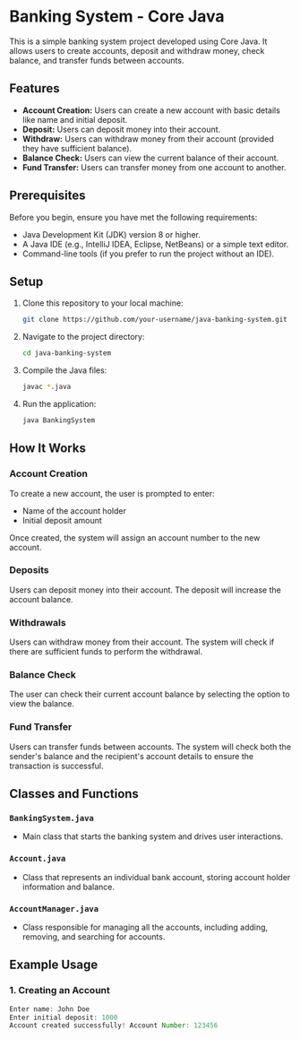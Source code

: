 # Banking System - Core Java

This is a simple banking system project developed using Core Java. It allows users to create accounts, deposit and withdraw money, check balance, and transfer funds between accounts.

## Features

- **Account Creation:** Users can create a new account with basic details like name and initial deposit.
- **Deposit:** Users can deposit money into their account.
- **Withdraw:** Users can withdraw money from their account (provided they have sufficient balance).
- **Balance Check:** Users can view the current balance of their account.
- **Fund Transfer:** Users can transfer money from one account to another.

## Prerequisites

Before you begin, ensure you have met the following requirements:

- Java Development Kit (JDK) version 8 or higher.
- A Java IDE (e.g., IntelliJ IDEA, Eclipse, NetBeans) or a simple text editor.
- Command-line tools (if you prefer to run the project without an IDE).

## Setup

1. Clone this repository to your local machine:
    ```bash
    git clone https://github.com/your-username/java-banking-system.git
    ```

2. Navigate to the project directory:
    ```bash
    cd java-banking-system
    ```

3. Compile the Java files:
    ```bash
    javac *.java
    ```

4. Run the application:
    ```bash
    java BankingSystem
    ```

## How It Works

### Account Creation
To create a new account, the user is prompted to enter:
- Name of the account holder
- Initial deposit amount

Once created, the system will assign an account number to the new account.

### Deposits
Users can deposit money into their account. The deposit will increase the account balance.

### Withdrawals
Users can withdraw money from their account. The system will check if there are sufficient funds to perform the withdrawal.

### Balance Check
The user can check their current account balance by selecting the option to view the balance.

### Fund Transfer
Users can transfer funds between accounts. The system will check both the sender's balance and the recipient's account details to ensure the transaction is successful.

## Classes and Functions

### `BankingSystem.java`
- Main class that starts the banking system and drives user interactions.
  
### `Account.java`
- Class that represents an individual bank account, storing account holder information and balance.

### `AccountManager.java`
- Class responsible for managing all the accounts, including adding, removing, and searching for accounts.

## Example Usage

### 1. Creating an Account
```java
Enter name: John Doe
Enter initial deposit: 1000
Account created successfully! Account Number: 123456

